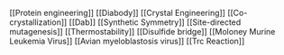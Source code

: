 [[Protein engineering]]
[[Diabody]]
[[Crystal Engineering]]
[[Co-crystallization]]
[[Dab]]
[[Synthetic Symmetry]]
[[Site-directed mutagenesis]]
[[Thermostability]]
[[Disulfide bridge]]
[[Moloney Murine Leukemia Virus]]
[[Avian myeloblastosis virus]]
[[Trc Reaction]]
